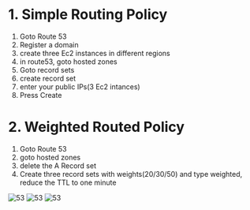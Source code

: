 # 1. Simple Routing Policy

  1. Goto Route 53
  2. Register a domain
  3. create three Ec2 instances in different regions
  4. in route53, goto hosted zones
  5. Goto record sets
  6. create record set
  7. enter your public IPs(3 Ec2 intances)
  8. Press Create
  
# 2. Weighted Routed Policy
  1. Goto Route 53
  2. goto hosted zones
  3. delete the A Record set
  4. Create three record sets with weights(20/30/50) and type weighted, reduce the TTL to one minute
  
  ![53](https://github.com/jawad1989/aws-solution-architect/blob/master/Route53/images/4%20-%20weighted.PNG)
  ![53](https://github.com/jawad1989/aws-solution-architect/blob/master/Route53/images/5%20-%20weighted.PNG)
  ![53](https://github.com/jawad1989/aws-solution-architect/blob/master/Route53/images/6%20-%20weighted.PNG)
